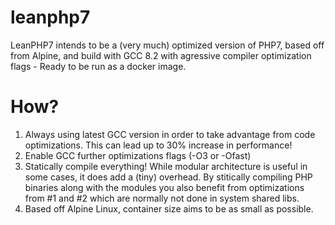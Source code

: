 # leanphp7
LeanPHP7 intends to be a (very much) optimized version of PHP7, based off from Alpine, and build with GCC 8.2 with
agressive compiler optimization flags - Ready to be run as a docker image.


# How?
1) Always using latest GCC version in order to take advantage from code optimizations. This can lead up to 30% increase in performance!
2) Enable GCC further optimizations flags (-O3 or -Ofast)
3) Statically compile everything! While modular architecture is useful in some cases, it does add a (tiny) overhead.
By stitically compiling PHP binaries along with the modules you also benefit from optimizations from #1 and #2 which are 
normally not done in system shared libs.
4) Based off Alpine Linux, container size aims to be as small as possible.
